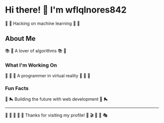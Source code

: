 # Hi there! 👋 I'm wflqlnores842

🏒 🌈 Hacking on machine learning 🏒 🌈

## About Me
📚 🎾 A lover of algorithms 📚 🎾

### What I'm Working On
🎯 🎰 🥁 A programmer in virtual reality 🎯 🎰 🥁

### Fun Facts
🏸 🛼 Building the future with web development 🏸 🛼

---
🌟 🥊 🎯 🎰 🏸 Thanks for visiting my profile! 🥊 🎬 🏒 🏹 🎭
